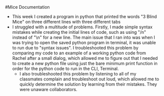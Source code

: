 #Mice Documentation

- This week I created a program in python that printed the words "3 Blind Mice" on three different lines with three different tabs
- I struggled with a multitude of problems. Firstly, I made simple syntax mistakes while creating the initial lines of code, such as using "/n" instead of "\n" for a new line. The main issue that I ran into was when I was trying to open the saved python program in terminal, it was unable to run due to "syntax issues". I troubleshooted this problem by comparing my code to an example of a working python code from Rachel after a small dialog, which allowed me to figure out that I needed to create a new python file using just the bare minimum print function in order for the python code to run in the CLI, Terminal.
  - I also troubleshooted this problem by listening to all of my classmates complain and troubleshoot out loud, which allowed me to quickly determine the solution by learning from their mistakes. They were unaware collaborators.
